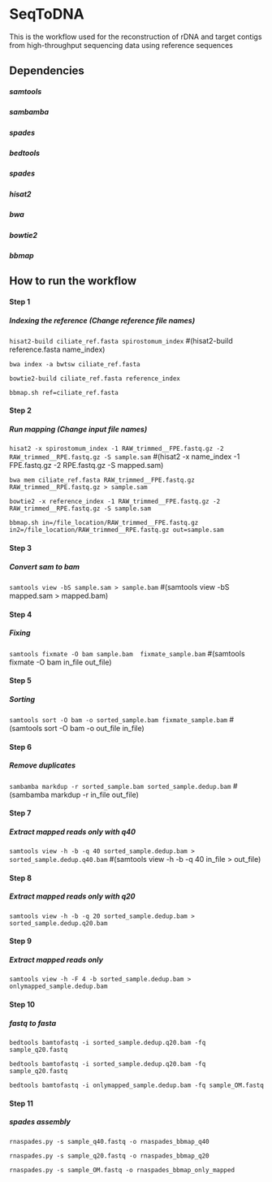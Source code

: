 # SeqToDNA
This is the workflow used for the reconstruction of rDNA and target contigs from high-throughput sequencing data using reference sequences


## Dependencies

##### samtools
##### sambamba
##### spades
##### bedtools
##### spades
##### hisat2
##### bwa
##### bowtie2
##### bbmap


## How to run the workflow

#### Step 1
##### Indexing the reference (Change reference file names)
`hisat2-build ciliate_ref.fasta spirostomum_index`       #(hisat2-build reference.fasta name_index)  

`bwa index -a bwtsw ciliate_ref.fasta`  

`bowtie2-build ciliate_ref.fasta reference_index`  

`bbmap.sh ref=ciliate_ref.fasta`  


#### Step 2
##### Run mapping (Change input file names)
`hisat2 -x spirostomum_index -1 RAW_trimmed__FPE.fastq.gz -2 RAW_trimmed__RPE.fastq.gz -S sample.sam`    #(hisat2 -x name_index -1 FPE.fastq.gz -2 RPE.fastq.gz -S mapped.sam)  

`bwa mem ciliate_ref.fasta RAW_trimmed__FPE.fastq.gz RAW_trimmed__RPE.fastq.gz > sample.sam`  

`bowtie2 -x reference_index -1 RAW_trimmed__FPE.fastq.gz -2 RAW_trimmed__RPE.fastq.gz -S sample.sam`  

`bbmap.sh in=/file_location/RAW_trimmed__FPE.fastq.gz in2=/file_location/RAW_trimmed__RPE.fastq.gz out=sample.sam`  


#### Step 3
##### Convert sam to bam
`samtools view -bS sample.sam > sample.bam`       #(samtools view -bS mapped.sam > mapped.bam)  


#### Step 4
##### Fixing 
`samtools fixmate -O bam sample.bam  fixmate_sample.bam`     #(samtools fixmate -O bam in_file out_file)  


#### Step 5
##### Sorting 
`samtools sort -O bam -o sorted_sample.bam fixmate_sample.bam`     #(samtools sort -O bam -o out_file in_file)  


#### Step 6
##### Remove duplicates
`sambamba markdup -r sorted_sample.bam sorted_sample.dedup.bam`      #(sambamba markdup -r in_file out_file)  


#### Step 7
##### Extract mapped reads only with q40
`samtools view -h -b -q 40 sorted_sample.dedup.bam > sorted_sample.dedup.q40.bam`  #(samtools view -h -b -q 40 in_file > out_file)  


#### Step 8
##### Extract mapped reads only with q20
`samtools view -h -b -q 20 sorted_sample.dedup.bam > sorted_sample.dedup.q20.bam`  


#### Step 9
##### Extract mapped reads only
`samtools view -h -F 4 -b sorted_sample.dedup.bam > onlymapped_sample.dedup.bam`  


#### Step 10
##### fastq to fasta
`bedtools bamtofastq -i sorted_sample.dedup.q20.bam -fq sample_q20.fastq`  

`bedtools bamtofastq -i sorted_sample.dedup.q20.bam -fq sample_q20.fastq`  

`bedtools bamtofastq -i onlymapped_sample.dedup.bam -fq sample_OM.fastq`  


#### Step 11
##### spades assembly
`rnaspades.py -s sample_q40.fastq -o rnaspades_bbmap_q40`  

`rnaspades.py -s sample_q20.fastq -o rnaspades_bbmap_q20`  

`rnaspades.py -s sample_OM.fastq -o rnaspades_bbmap_only_mapped`  

